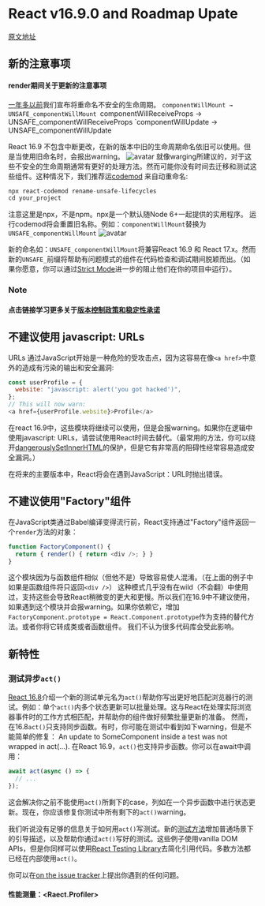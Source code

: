 # React v16.9.0 and Roadmap Upate
[原文地址](https://reactjs.org/blog/2019/08/08/react-v16.9.0.html	"原文地址")

## 新的注意事项

#### render期间关于更新的注意事项
[一年多以前]( https://reactjs.org/blog/2018/03/27/update-on-async-rendering.html	"Update on Async Rendering")我们宣布将重命名不安全的生命周期。
`componentWillMount → UNSAFE_componentWillMount
`componentWillReceiveProps → UNSAFE_componentWillReceiveProps
`componentWillUpdate → UNSAFE_componentWillUpdate

React  16.9 不包含中断更改，在新的版本中旧的生命周期命名依旧可以使用。但是当使用旧命名时，会报出warning。
![avatar](https://i.imgur.com/sngxSML.png)
就像warging所建议的，对于这些不安全的生命周期通常有更好的处理方法。然而可能你没有时间去迁移和测试这些组件。这种情况下，我们推荐运[codemod](https://medium.com/@cpojer/effective-javascript-codemods-5a6686bb46fb "Effective JavaScript Codemods") 来自动重命名:

``` javascript
npx react-codemod rename-unsafe-lifecycles
cd your_project
```
注意这里是npx，不是npm。npx是一个默认随Node 6+一起提供的实用程序。
运行codemod将会重置旧名称。例如：`componentWillMount`替换为`UNSAFE_componentWillMount`
![avatar](https://i.imgur.com/Heyvcyi.gif)

新的命名如：`UNSAFE_componentWillMount`将兼容React 16.9 和 React 17.x。然而新的`UNSAFE_`前缀将帮助有问题模式的组件在代码检查和调试期间脱颖而出。（如果你愿意，你可以通过[Strict Mode](https://reactjs.org/docs/strict-mode.html "Strict Mode" )进一步的阻止他们在你的项目中运行）。

### Note
#### 点击链接学习更多关于[版本控制政策和稳定性承诺](https://reactjs.org/docs/faq-versioning.html#commitment-to-stability)

## 不建议使用 javascript: URLs
URLs 通过JavaScript开始是一种危险的受攻击点，因为这容易在像`<a href>`中意外的造成有污染的输出和安全漏洞:
``` javascript
const userProfile = {
  website: "javascript: alert('you got hacked')",
};
// This will now warn:
<a href={userProfile.website}>Profile</a>
```
在react 16.9中，这些模块将继续可以使用，但是会报warning。如果你在逻辑中使用javascript: URLs，请尝试使用React时间去替代。（最常用的方法，你可以绕开[dangerouslySetInnerHTML](https://reactjs.org/docs/dom-elements.html#dangerouslysetinnerhtml)的保护，但是它有非常高的阻碍性经常容易造成安全漏洞。）

在将来的主要版本中，React将会在遇到JavaScript：URL时抛出错误。

## 不建议使用"Factory"组件
在JavaScript类通过Babel编译变得流行前，React支持通过"Factory"组件返回一个`render`方法的对象：
``` javascript
function FactoryComponent() {
  return { render() { return <div />; } }
}
```
这个模块因为与函数组件相似（但他不是）导致容易使人混淆。（在上面的例子中如果是函数组件将只返回`<div />`）
这种模式几乎没有在wild（不会翻）中使用过，支持这些会导致React稍微变的更大和更慢。所以我们在16.9中不建议使用，如果遇到这个模块并会报warning。如果你依赖它，增加`FactoryComponent.prototype = React.Component.prototype`作为支持的替代方法。或者你将它转成类或者函数组件。
我们不认为很多代码库会受此影响。

## 新特性
### 测试异步`act()`
[React 16.8](https://reactjs.org/blog/2019/02/06/react-v16.8.0.html)介绍一个新的测试单元名为`act()`帮助你写出更好地匹配浏览器行的测试。例如：单个`act()`内多个状态更新可以批量处理。这与React在处理实际浏览器事件时的工作方式相匹配，并帮助你的组件做好频繁批量更新的准备。
然而，在16.8`act()`只支持同步函数。有时，你可能在测试中看到如下warning，但是不能简单的修复：
An update to SomeComponent inside a test was not wrapped in act(...).
在React 16.9，`act()`也支持异步函数。你可以在await中调用：
``` javascript
await act(async () => {
  // ...
});
```
这会解决你之前不能使用`act()`所剩下的case，列如在一个异步函数中进行状态更新。现在，你应该修复你测试中所有剩下的`act()`warning。

我们听说没有足够的信息关于如何用`act()`写测试。新的[测试方法](https://reactjs.org/docs/testing-recipes.html)增加普通场景下的引导描述，以及帮助你通过`act()`写好的测试。这些例子使用vanilla DOM APIs，但是你同样可以使用[React Testing Library](https://testing-library.com/docs/react-testing-library/intro)去简化引用代码。多数方法都已经在内部使用`act()`。

你可以在[on the issue tracker](https://github.com/facebook/react/issues)上提出你遇到的任何问题。

#### 性能测量：<Raect.Profiler>















